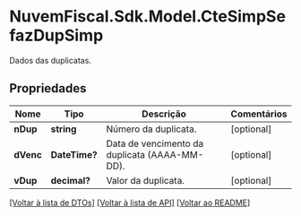 # NuvemFiscal.Sdk.Model.CteSimpSefazDupSimp
Dados das duplicatas.

## Propriedades

Nome | Tipo | Descrição | Comentários
------------ | ------------- | ------------- | -------------
**nDup** | **string** | Número da duplicata. | [optional] 
**dVenc** | **DateTime?** | Data de vencimento da duplicata (AAAA-MM-DD). | [optional] 
**vDup** | **decimal?** | Valor da duplicata. | [optional] 

[[Voltar à lista de DTOs]](../README.md#documentation-for-models) [[Voltar à lista de API]](../README.md#documentation-for-api-endpoints) [[Voltar ao README]](../README.md)

